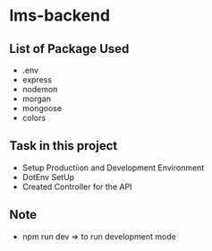 # lms-backend

## List of Package Used
- .env
- express
- nodemon
- morgan
- mongoose
- colors

## Task in this project
- Setup Productiion and Development Environment
- DotEnv SetUp
- Created Controller for the API

## Note
- npm run dev => to run development mode
